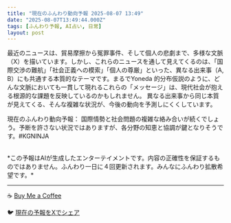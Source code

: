 ```yaml
---
title: "現在のふんわり動向予報 2025-08-07 13:49"
date: "2025-08-07T13:49:44.000Z"
tags: [ふんわり予報, AI占い, 日常]
layout: post
---
```


最近のニュースは、貿易摩擦から冤罪事件、そして個人の悲劇まで、多様な文脈（X）を描いています。しかし、これらのニュースを通して見えてくるのは、「国際交渉の難航」「社会正義への模索」「個人の尊厳」といった、異なる出来事（A, B）にも共通する本質的なテーマです。まるでYoneda 的分布仮説のように、どんな文脈においても一貫して現れるこれらの「メッセージ」は、現代社会が抱える根源的な課題を反映しているのかもしれません。  異なる出来事から同じ本質が見えてくる、そんな複雑な状況が、今後の動向を予測しにくくしています。

現在のふんわり動向予報：
国際情勢と社会問題の複雑な絡み合いが続くでしょう。予断を許さない状況ではありますが、各分野の知恵と協調が鍵となりそうです。#KGNINJA

<br>
*この予報はAIが生成したエンターテイメントです。内容の正確性を保証するものではありません。ふんわり一日に４回更新されます。みんなにふんわり拡散希望です。*

---
☕️ [Buy Me a Coffee](https://www.buymeacoffee.com/kgninja)

🐦 [現在の予報をXでシェア](https://twitter.com/intent/tweet?text=%E7%8F%BE%E5%9C%A8%E3%81%AE%E3%81%B5%E3%82%93%E3%82%8F%E3%82%8A%E4%BA%88%E5%A0%B1%3A%20%E3%80%8C%E6%9C%80%E8%BF%91%E3%81%AE%E3%83%8B%E3%83%A5%E3%83%BC%E3%82%B9%E3%81%AF%E3%80%81%E8%B2%BF%E6%98%93%E6%91%A9%E6%93%A6%E3%81%8B%E3%82%89%E5%86%A4%E7%BD%AA%E4%BA%8B%E4%BB%B6%E3%80%81%E3%81%9D%E3%81%97%E3%81%A6%E5%80%8B%E4%BA%BA%E3%81%AE%E6%82%B2%E5%8A%87%E3%81%BE%E3%81%A7%E3%80%81%E5%A4%9A%E6%A7%98%E3%81%AA%E6%96%87%E8%84%88%EF%BC%88X%EF%BC%89%E3%82%92%E6%8F%8F%E3%81%84%E3%81%A6%E3%81%84%E3%81%BE%E3%81%99%E3%80%82%E3%80%8D%23KGNINJA%20%E7%B6%9A%E3%81%8D%E3%81%AF%E3%83%96%E3%83%AD%E3%82%B0%E3%81%A7%EF%BC%81%F0%9F%91%87&url=https%3A%2F%2Fkg-ninja.github.io%2FFunwariyoso%2F)
